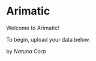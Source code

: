 # Arimatic

Welcome to Arimatic!

To begin, upload your data below.


<!-- divider -->

by _Natuna Corp_